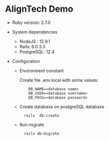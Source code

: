 
# AlignTech Demo

 * Ruby version: 2.7.0

 * System dependencies

    * NodeJS : 12.9.1
    * Rails: 6.0.3.3
    * PostgreSQL: 12.4

 * Configuration
	* Environment constant

      Create file .env.local with some values:
    
			  DB_NAME=<database name>
			  DB_USER=<database username>
			  DB_PASS=<database password>
      
	* Create database on postgreSQL database
	  
			rails  db:create
      
	* Run migrate
	
			rails db:migrate
